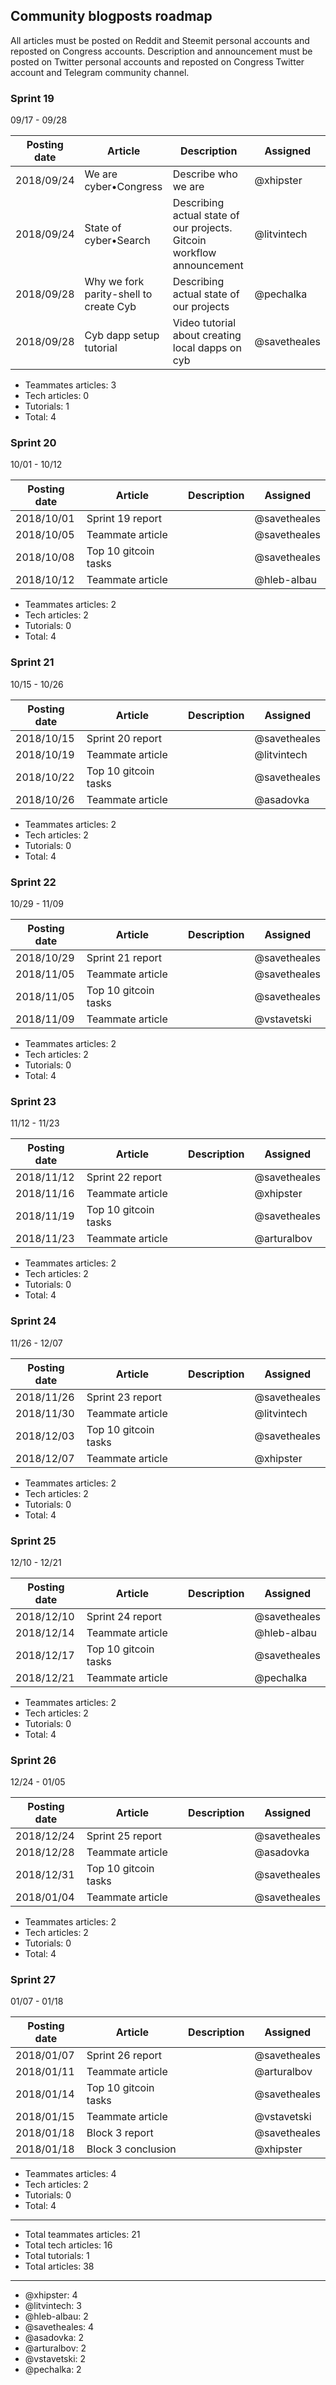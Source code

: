 ## Community blogposts roadmap

All articles must be posted on Reddit and Steemit personal accounts and reposted on Congress accounts. Description and announcement must be posted on Twitter personal accounts and reposted on Congress Twitter account and Telegram community channel.

### Sprint 19  
09/17 - 09/28

Posting date| Article                             | Description                                                            | Assigned  
----------- | ----------------------------------- | ---------------------------------------------------------------------- | ---------
2018/09/24  | We are cyber•Congress               | Describe who we are                                                    | @xhipster
2018/09/24  | State of cyber•Search                    | Describing actual state of our projects. Gitcoin workflow announcement | @litvintech
2018/09/28  | Why we fork parity-shell to create Cyb | Describing actual state of our projects                                | @pechalka
2018/09/28  | Cyb dapp setup tutorial             | Video tutorial about creating local dapps on cyb                       | @savetheales

- Teammates articles: 3
- Tech articles: 0
- Tutorials: 1
- Total: 4

### Sprint 20  
10/01 - 10/12

Posting date| Article                             | Description             | Assigned  
----------- | ----------------------------------- | ------------------------| ---------
2018/10/01  | Sprint 19 report                    |                         | @savetheales
2018/10/05  | Teammate article                    |                         | @savetheales
2018/10/08  | Top 10 gitcoin tasks                |                         | @savetheales
2018/10/12  | Teammate article                    |                         | @hleb-albau

- Teammates articles: 2
- Tech articles: 2
- Tutorials: 0
- Total: 4

### Sprint 21  
10/15 - 10/26

Posting date| Article                             | Description             | Assigned  
----------- | ----------------------------------- | ------------------------| ---------
2018/10/15  | Sprint 20 report                    |                         | @savetheales
2018/10/19  | Teammate article                    |                         | @litvintech
2018/10/22  | Top 10 gitcoin tasks                |                         | @savetheales
2018/10/26  | Teammate article                    |                         | @asadovka

- Teammates articles: 2
- Tech articles: 2
- Tutorials: 0
- Total: 4

### Sprint 22  
10/29 - 11/09

Posting date| Article                             | Description             | Assigned  
----------- | ----------------------------------- | ------------------------| ---------
2018/10/29  | Sprint 21 report                    |                         | @savetheales
2018/11/05  | Teammate article                    |                         | @savetheales
2018/11/05  | Top 10 gitcoin tasks                |                         | @savetheales
2018/11/09  | Teammate article                    |                         | @vstavetski

- Teammates articles: 2
- Tech articles: 2
- Tutorials: 0
- Total: 4

### Sprint 23  
11/12 - 11/23

Posting date| Article                             | Description             | Assigned  
----------- | ----------------------------------- | ------------------------| ---------
2018/11/12  | Sprint 22 report                    |                         | @savetheales
2018/11/16  | Teammate article                    |                         | @xhipster
2018/11/19  | Top 10 gitcoin tasks                |                         | @savetheales
2018/11/23  | Teammate article                    |                         | @arturalbov

- Teammates articles: 2
- Tech articles: 2
- Tutorials: 0
- Total: 4

### Sprint 24  
11/26 - 12/07

Posting date| Article                             | Description             | Assigned  
----------- | ----------------------------------- | ------------------------| ---------
2018/11/26  | Sprint 23 report                    |                         | @savetheales
2018/11/30  | Teammate article                    |                         | @litvintech
2018/12/03  | Top 10 gitcoin tasks                |                         | @savetheales
2018/12/07  | Teammate article                    |                         | @xhipster

- Teammates articles: 2
- Tech articles: 2
- Tutorials: 0
- Total: 4

### Sprint 25  
12/10 - 12/21

Posting date| Article                             | Description             | Assigned  
----------- | ----------------------------------- | ------------------------| ---------
2018/12/10  | Sprint 24 report                    |                         | @savetheales
2018/12/14  | Teammate article                    |                         | @hleb-albau
2018/12/17  | Top 10 gitcoin tasks                |                         | @savetheales
2018/12/21  | Teammate article                    |                         | @pechalka

- Teammates articles: 2
- Tech articles: 2
- Tutorials: 0
- Total: 4

### Sprint 26  
12/24 - 01/05

Posting date| Article                             | Description             | Assigned  
----------- | ----------------------------------- | ------------------------| ---------
2018/12/24  | Sprint 25 report                    |                         | @savetheales
2018/12/28  | Teammate article                    |                         | @asadovka
2018/12/31  | Top 10 gitcoin tasks                |                         | @savetheales
2018/01/04  | Teammate article                    |                         | @savetheales

- Teammates articles: 2
- Tech articles: 2
- Tutorials: 0
- Total: 4

### Sprint 27  
01/07 - 01/18

Posting date| Article                             | Description             | Assigned  
----------- | ----------------------------------- | ------------------------| ---------
2018/01/07  | Sprint 26 report                    |                         | @savetheales
2018/01/11  | Teammate article                    |                         | @arturalbov
2018/01/14  | Top 10 gitcoin tasks                |                         | @savetheales
2018/01/15  | Teammate article                    |                         | @vstavetski
2018/01/18  | Block 3 report                      |                         | @savetheales
2018/01/18  | Block 3 conclusion                  |                         | @xhipster

- Teammates articles: 4
- Tech articles: 2
- Tutorials: 0
- Total: 4
***
- Total teammates articles: 21
- Total tech articles: 16
- Total tutorials: 1
- Total articles: 38
***
- @xhipster: 4
- @litvintech: 3
- @hleb-albau: 2
- @savetheales: 4
- @asadovka: 2
- @arturalbov: 2
- @vstavetski: 2
- @pechalka: 2
